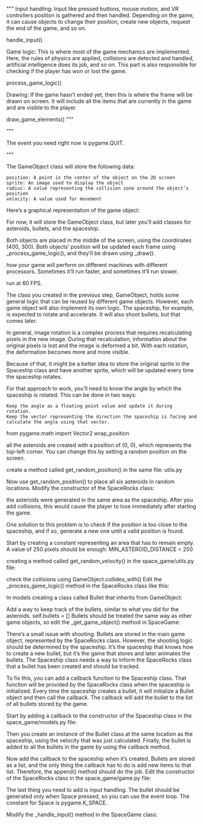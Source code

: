 <!-- steps -->

<!-- main__.py file -->
<!-- This file will take care of creating a new instance of your game and starting it by running main_loop(). It should look like this: -->
"""
Input handling: Input like pressed buttons, mouse motion, and VR controllers position is gathered and then handled. Depending on the game, it can cause objects to change their position, create new objects, request the end of the game, and so on.

handle_input()

Game logic: This is where most of the game mechanics are implemented. Here, the rules of physics are applied, collisions are detected and handled, artificial intelligence does its job, and so on. This part is also responsible for checking if the player has won or lost the game.

process_game_logic()


Drawing: If the game hasn’t ended yet, then this is where the frame will be drawn on screen. It will include all the items that are currently in the game and are visible to the player.


draw_game_elements()
"""



<!-- game.py -->

"""
<!-- handle_event loop  -->
The event you need right now is pygame.QUIT.



"""


<!-- GameObject Class -->
The GameObject class will store the following data:

    position: A point in the center of the object on the 2D screen
    sprite: An image used to display the object
    radius: A value representing the collision zone around the object’s position
    velocity: A value used for movement

Here’s a graphical representation of the game object:


For now, it will store the GameObject class, but later you’ll add classes for asteroids, bullets, and the spaceship.

Both objects are placed in the middle of the screen, using the coordinates (400, 300). Both objects’ position will be updated each frame using _process_game_logic(), and they’ll be drawn using _draw().


<!-- Controlling the Speed -->
how your game will perform on different machines with different processors. Sometimes it’ll run faster, and sometimes it’ll run slower.

run at 60 FPS.


<!-- Spaceship -->
The class you created in the previous step, GameObject, holds some general logic that can be reused by different game objects. However, each game object will also implement its own logic. The spaceship, for example, is expected to rotate and accelerate. It will also shoot bullets, but that comes later.

<!-- Rotating the Spaceship -->
In general, image rotation is a complex process that requires recalculating pixels in the new image. During that recalculation, information about the original pixels is lost and the image is deformed a bit. With each rotation, the deformation becomes more and more visible.

Because of that, it might be a better idea to store the original sprite in the Spaceship class and have another sprite, which will be updated every time the spaceship rotates.

For that approach to work, you’ll need to know the angle by which the spaceship is rotated. This can be done in two ways:

    Keep the angle as a floating point value and update it during rotation.
    Keep the vector representing the direction the spaceship is facing and calculate the angle using that vector.

<!-- , create a constant vector called UP i
 -->
 
 <!-- Wrapping Objects Around the Screen -->

from pygame.math import Vector2
wrap_position

<!-- asteroids -->
all the asteroids are created with a position of (0, 0), which represents the top-left corner. You can change this by setting a random position on the screen.

<!-- Randomizing the Position -->
create a method called get_random_position() in the same file:
utils.py


Now use get_random_position() to place all six asteroids in random locations. Modify the constructor of the SpaceRocks class:
    <!-- self.asteroids = [ -->
        <!-- Asteroid(get_random_position(self.screen)) for _ in range(6) -->
    <!-- ] -->

the asteroids were generated in the same area as the spaceship. After you add collisions, this would cause the player to lose immediately after starting the game.


One solution to this problem is to check if the position is too close to the spaceship, and if so, generate a new one until a valid position is found.

Start by creating a constant representing an area that has to remain empty. A value of 250 pixels should be enough:   MIN_ASTEROID_DISTANCE = 250


<!-- Moving the Asteroids -->
creating a method called get_random_velocity() in the space_game/utils.py file:



<!-- Colliding With the Spaceship -->
check the collisions using GameObject.collides_with()
Edit the _process_game_logic() method in the SpaceRocks class like this:



<!-- Bullets -->
In models creating a class called Bullet that inherits from GameObject:

Add a way to keep track of the bullets, similar to what you did for the asteroids. 
    self.bullets = []
Bullets should be treated the same way as other game objects, so edit the _get_game_object() method in SpaceGame:


<!-- Shooting a Bullet -->
There’s a small issue with shooting. Bullets are stored in the main game object, represented by the SpaceRocks class. However, the shooting logic should be determined by the spaceship. It’s the spaceship that knows how to create a new bullet, but it’s the game that stores and later animates the bullets. The Spaceship class needs a way to inform the SpaceRocks class that a bullet has been created and should be tracked.

To fix this, you can add a callback function to the Spaceship class. That function will be provided by the SpaceRocks class when the spaceship is initialized. Every time the spaceship creates a bullet, it will initialize a Bullet object and then call the callback. The callback will add the bullet to the list of all bullets stored by the game.

Start by adding a callback to the constructor of the Spaceship class in the space_game/models.py file:


Then you create an instance of the Bullet class at the same location as the spaceship, using the velocity that was just calculated. Finally, the bullet is added to all the bullets in the game by using the callback method.

Now add the callback to the spaceship when it’s created. Bullets are stored as a list, and the only thing the callback has to do is add new items to that list. Therefore, the append() method should do the job. Edit the constructor of the SpaceRocks class in the space_game/game.py file:

The last thing you need to add is input handling. The bullet should be generated only when Space pressed, so you can use the event loop. The constant for Space is pygame.K_SPACE.

Modify the _handle_input() method in the SpaceGame class:

